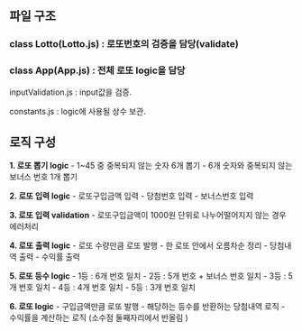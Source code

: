 ## 파일 구조

### class Lotto(Lotto.js) : 로또번호의 검증을 담당(validate)

### class App(App.js) : 전체 로또 logic을 담당

inputValidation.js : input값을 검증.

constants.js : logic에 사용될 상수 보관.

## 로직 구성

**1. 로또 뽑기 logic**
    - 1~45 중 중복되지 않는 숫자 6개 뽑기
    - 6개 숫자와 중복되지 않는 보너스 번호 1개 뽑기

**2. 로또 입력 logic**
    - 로또구입금액 입력
    - 당첨번호 입력
    - 보너스번호 입력

**3. 로또 입력 validation** 
    - 로또구입금액이 1000원 단위로 나누어떨어지지 않는 경우 에러처리
 
**4. 로또 출력 logic**
    - 로또 수량만큼 로또 발행
    - 한 로또 안에서 오름차순 정리
    - 당첨내역 출력
    - 수익률 출력

**5. 로또 등수 logic**
    - 1등 : 6개 번호 일치
    - 2등 : 5개 번호 + 보너스 번호 일치
    - 3등 : 5개 번호 일치
    - 4등 : 4개 번호 일치
    - 5등 : 3개 번호 일치

**6. 로또 logic**
    - 구입금액만큼 로또 발행
    - 해당하는 등수를 반환하는 당첨내역 로직
    - 수익률을 계산하는 로직 (소수점 둘째자리에서 반올림 )